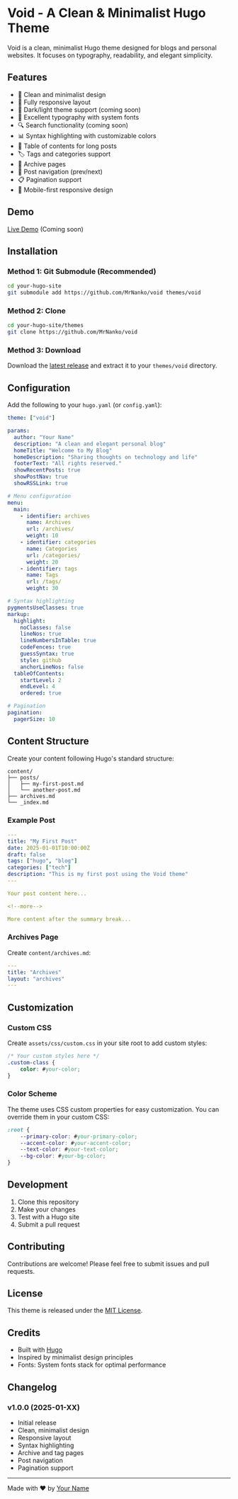 # Void - A Clean & Minimalist Hugo Theme

Void is a clean, minimalist Hugo theme designed for blogs and personal websites. It focuses on typography, readability, and elegant simplicity.

## Features

- 🎨 Clean and minimalist design
- 📱 Fully responsive layout
- 🌙 Dark/light theme support (coming soon)
- 📝 Excellent typography with system fonts
- 🔍 Search functionality (coming soon)
- 📊 Syntax highlighting with customizable colors
- 📄 Table of contents for long posts
- 🏷️ Tags and categories support
- 📑 Archive pages
- 🔗 Post navigation (prev/next)
- 📋 Pagination support
- 📱 Mobile-first responsive design

## Demo

[Live Demo](https://github.com/MrNanko/void) (Coming soon)

## Installation

### Method 1: Git Submodule (Recommended)

```bash
cd your-hugo-site
git submodule add https://github.com/MrNanko/void themes/void
```

### Method 2: Clone

```bash
cd your-hugo-site/themes
git clone https://github.com/MrNanko/void
```

### Method 3: Download

Download the [latest release](https://github.com/MrNanko/void/releases) and extract it to your `themes/void` directory.

## Configuration

Add the following to your `hugo.yaml` (or `config.yaml`):

```yaml
theme: ["void"]

params:
  author: "Your Name"
  description: "A clean and elegant personal blog"
  homeTitle: "Welcome to My Blog"
  homeDescription: "Sharing thoughts on technology and life"
  footerText: "All rights reserved."
  showRecentPosts: true
  showPostNav: true
  showRSSLink: true

# Menu configuration
menu:
  main:
    - identifier: archives
      name: Archives
      url: /archives/
      weight: 10
    - identifier: categories
      name: Categories
      url: /categories/
      weight: 20
    - identifier: tags
      name: Tags
      url: /tags/
      weight: 30

# Syntax highlighting
pygmentsUseClasses: true
markup:
  highlight:
    noClasses: false
    lineNos: true
    lineNumbersInTable: true
    codeFences: true
    guessSyntax: true
    style: github
    anchorLineNos: false
  tableOfContents:
    startLevel: 2
    endLevel: 4
    ordered: true

# Pagination
pagination:
  pagerSize: 10
```

## Content Structure

Create your content following Hugo's standard structure:

```
content/
├── posts/
│   ├── my-first-post.md
│   └── another-post.md
├── archives.md
└── _index.md
```

### Example Post

```yaml
---
title: "My First Post"
date: 2025-01-01T10:00:00Z
draft: false
tags: ["hugo", "blog"]
categories: ["tech"]
description: "This is my first post using the Void theme"
---

Your post content here...

<!--more-->

More content after the summary break...
```

### Archives Page

Create `content/archives.md`:

```yaml
---
title: "Archives"
layout: "archives"
---
```

## Customization

### Custom CSS

Create `assets/css/custom.css` in your site root to add custom styles:

```css
/* Your custom styles here */
.custom-class {
    color: #your-color;
}
```

### Color Scheme

The theme uses CSS custom properties for easy customization. You can override them in your custom CSS:

```css
:root {
    --primary-color: #your-primary-color;
    --accent-color: #your-accent-color;
    --text-color: #your-text-color;
    --bg-color: #your-bg-color;
}
```

## Development

1. Clone this repository
2. Make your changes
3. Test with a Hugo site
4. Submit a pull request

## Contributing

Contributions are welcome! Please feel free to submit issues and pull requests.

## License

This theme is released under the [MIT License](LICENSE).

## Credits

- Built with [Hugo](https://gohugo.io/)
- Inspired by minimalist design principles
- Fonts: System fonts stack for optimal performance

## Changelog

### v1.0.0 (2025-01-XX)

- Initial release
- Clean, minimalist design
- Responsive layout
- Syntax highlighting
- Archive and tag pages
- Post navigation
- Pagination support

---

Made with ❤️ by [Your Name](https://yourwebsite.com)